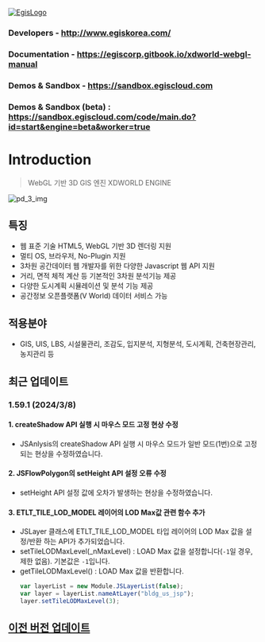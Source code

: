 [![EgisLogo](https://user-images.githubusercontent.com/82925313/160987075-ce7eada9-91ca-4b72-beb6-396e142f90a2.png)](http://www.egiskorea.com/)

### Developers - http://www.egiskorea.com/
### Documentation - https://egiscorp.gitbook.io/xdworld-webgl-manual
### Demos & Sandbox - https://sandbox.egiscloud.com
### Demos & Sandbox (beta) : https://sandbox.egiscloud.com/code/main.do?id=start&engine=beta&worker=true

# Introduction

> WebGL 기반 3D GIS 엔진 XDWORLD ENGINE

![pd_3_img](https://user-images.githubusercontent.com/82925313/160986727-f473c308-7881-4342-8c08-e31566d93a3b.png)

## 특징

-   웹 표준 기술 HTML5, WebGL 기반 3D 렌더링 지원
-   멀티 OS, 브라우저, No-Plugin 지원
-   3차원 공간데이터 웹 개발자를 위한 다양한 Javascript 웹 API 지원
-   거리, 면적 체적 계산 등 기본적인 3차원 분석기능 제공
-   다양한 도시계획 시뮬레이션 및 분석 기능 제공
-   공간정보 오픈플랫폼(V World) 데이터 서비스 가능

## 적용분야

-   GIS, UIS, LBS, 시설물관리, 조감도, 입지분석, 지형분석, 도시계획, 건축현장관리, 농지관리 등

## 최근 업데이트

### 1.59.1 (2024/3/8)

#### 1. createShadow API 실행 시 마우스 모드 고정 현상 수정 
  * JSAnlysis의 createShadow API 실행 시 마우스 모드가 일반 모드(1번)으로 고정되는 현상을 수정하였습니다. 

#### 2. JSFlowPolygon의 setHeight API 설정 오류 수정
  * setHeight API 설정 값에 오차가 발생하는 현상을 수정하였습니다.

#### 3. ETLT_TILE_LOD_MODEL 레이어의 LOD Max값 관련 함수 추가
  * JSLayer 클래스에 ETLT_TILE_LOD_MODEL 타입 레이어의 LOD Max 값을 설정/반환 하는 API가 추가되었습니다.
  * setTileLODMaxLevel(_nMaxLevel) : LOAD Max 값을 설정합니다(`-1`일 경우, 제한 없음). 기본값은 `-1`입니다.
  * getTileLODMaxLevel() : LOAD Max 값을 반환합니다.
    ``` javascript
    var layerList = new Module.JSLayerList(false);
    var layer = layerList.nameAtLayer("bldg_us_jsp");
    layer.setTileLODMaxLevel(3);
    ```

## [이전 버전 업데이트](https://egiscorp.gitbook.io/xdworld-webgl-manual/release)
